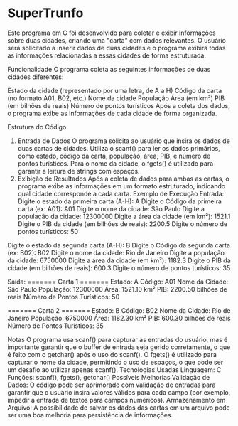 # SuperTrunfo

Este programa em C foi desenvolvido para coletar e exibir informações sobre duas cidades, criando uma "carta" com dados relevantes. O usuário será solicitado a inserir dados de duas cidades e o programa exibirá todas as informações relacionadas a essas cidades de forma estruturada.

Funcionalidade
O programa coleta as seguintes informações de duas cidades diferentes:

Estado da cidade (representado por uma letra, de A a H)
Código da carta (no formato A01, B02, etc.)
Nome da cidade
População
Área (em km²)
PIB (em bilhões de reais)
Número de pontos turísticos
Após a coleta dos dados, o programa exibe as informações de cada cidade de forma organizada.

Estrutura do Código
1. Entrada de Dados
O programa solicita ao usuário que insira os dados de duas cartas de cidades.
Utiliza o scanf() para ler os dados primários, como estado, código da carta, população, área, PIB, e número de pontos turísticos.
Para o nome da cidade, o fgets() é utilizado para garantir a leitura de strings com espaços.
2. Exibição de Resultados
Após a coleta de dados para ambas as cartas, o programa exibe as informações em um formato estruturado, indicando qual cidade corresponde a cada carta.
Exemplo de Execução
Entrada:
Digite o estado da primeira carta (A-H): A
Digite o Código da primeira carta (ex: A01): A01
Digite o nome da cidade: São Paulo
Digite a população da cidade: 12300000
Digite a área da cidade (em km²): 1521.1
Digite o PIB da cidade (em bilhões de reais): 2200.5
Digite o número de pontos turísticos: 50

Digite o estado da segunda carta (A-H): B
Digite o Código da segunda carta (ex: B02): B02
Digite o nome da cidade: Rio de Janeiro
Digite a população da cidade: 6750000
Digite a área da cidade (em km²): 1182.3
Digite o PIB da cidade (em bilhões de reais): 600.3
Digite o número de pontos turísticos: 35

Saída:
======= Carta 1 =======
Estado: A
Código: A01
Nome da Cidade: São Paulo
População: 12300000
Área: 1521.10 km²
PIB: 2200.50 bilhões de reais
Número de Pontos Turísticos: 50

======= Carta 2 =======
Estado: B
Código: B02
Nome da Cidade: Rio de Janeiro
População: 6750000
Área: 1182.30 km²
PIB: 600.30 bilhões de reais
Número de Pontos Turísticos: 35

Notas
O programa usa scanf() para capturar as entradas do usuário, mas é importante garantir que o buffer de entrada seja gerido corretamente, o que é feito com o getchar() após o uso do scanf().
O fgets() é utilizado para capturar o nome da cidade, permitindo o uso de espaços, o que pode ser um desafio ao utilizar apenas scanf().
Tecnologias Usadas
Linguagem: C
Funções: scanf(), fgets(), getchar()
Possíveis Melhorias
Validação de Dados: O código pode ser aprimorado com validação de entradas para garantir que o usuário insira valores válidos para cada campo (por exemplo, impedir a entrada de textos para campos numéricos).
Armazenamento em Arquivo: A possibilidade de salvar os dados das cartas em um arquivo pode ser uma boa melhoria para persistência de informações.
